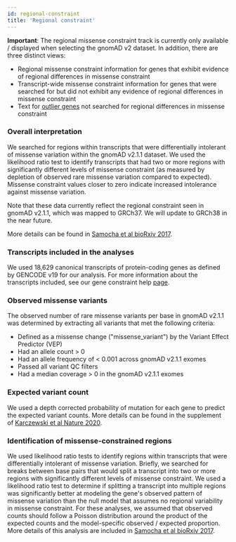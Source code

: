 ```yaml
---
id: regional-constraint
title: 'Regional constraint'
---
```


**Important**: The regional missense constraint track is currently only available / displayed when selecting the gnomAD v2 dataset. In addition, there are three distinct views:
- Regional missense constraint information for genes that exhibit evidence of regional differences in missense constraint
- Transcript-wide missense constraint information for genes that were searched for but did not exhibit any evidence of regional differences in missense constraint
- Text for [outlier genes](https://gnomad.broadinstitute.org/help/why-are-constraint-metrics-missing-for-this-gene-or-annotated-with-a-note) not searched for regional differences in missense constraint

### Overall interpretation

We searched for regions within transcripts that were differentially intolerant of missense variation within the gnomAD v2.1.1 dataset. We used the likelihood ratio test to identify transcripts that had two or more regions with significantly different levels of missense constraint (as measured by depletion of observed rare missense variation compared to expected). Missense constraint values closer to zero indicate increased intolerance against missense variation.

Note that these data currently reflect the regional constraint seen in gnomAD v2.1.1, which was mapped to GRCh37. We will update to GRCh38 in the near future.

More details can be found in [Samocha et al bioRxiv 2017](https://www.biorxiv.org/content/early/2017/06/12/148353).

### Transcripts included in the analyses

We used 18,629 canonical transcripts of protein-coding genes as defined by GENCODE v19 for our analysis. For more information about the transcripts included, see our gene constraint help [page](https://gnomad.broadinstitute.org/help/constraint). 

### Observed missense variants

The observed number of rare missense variants per base in gnomAD v2.1.1 was determined by extracting all variants that met the following criteria:
* Defined as a missense change ("missense_variant") by the Variant Effect Predictor (VEP)
* Had an allele count > 0
* Had an allele frequency of < 0.001 across gnomAD v2.1.1 exomes
* Passed all variant QC filters
* Had a median coverage > 0 in the gnomAD v2.1.1 exomes


### Expected variant count

We used a depth corrected probability of mutation for each gene to predict the expected variant counts. More details can be found in the supplement of [Karczewski et al Nature 2020](https://www.nature.com/articles/s41586-020-2308-7).

### Identification of missense-constrained regions

We used likelihood ratio tests to identify regions within transcripts that were differentially intolerant of missense variation. Briefly, we searched for breaks between base pairs that would split a transcript into two or more regions with significantly different levels of missense constraint. We used a likelihood ratio test to determine if splitting a transcript into multiple regions was significantly better at modeling the gene's observed pattern of missense variation than the null model that assumes no regional variability in missense constraint. For these analyses, we assumed that observed counts should follow a Poisson distribution around the product of the expected counts and the model-specific observed / expected proportion. More details of this analysis are included in [Samocha et al bioRxiv 2017](https://www.biorxiv.org/content/early/2017/06/12/148353).
